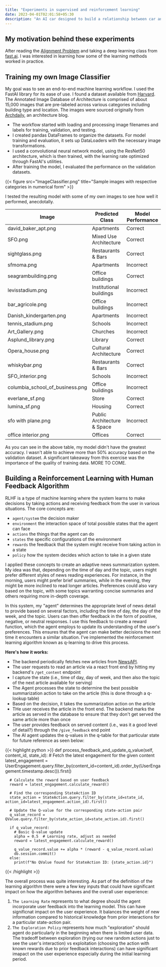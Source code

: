 ```yaml
---
title: "Experiments in supervised and reinforcement learning"
date: 2023-04-01T02:01:58+05:30
description: "An AI car designed to build a relationship between car and driver"
---
```


## My motivation behind these experiments
After reading the [Alignment Problem](https://brianchristian.org/the-alignment-problem/) and taking a deep learning class from [fast.ai](https://course.fast.ai/). I was interested in learning how some of the learning methods worked in practice. 

## Training my own Image Classifier

My goal was to see an end-to-end machine learning workflow. I used the FastAI library for its ease of use. I found a dataset available from [Harvard](https://dataverse.harvard.edu/dataset.xhtml?persistentId=doi:10.7910/DVN/IGNELZ). The Annotated Image Database of Architecture is comprised of about 15,000 images that are pre-labeled across various categories including building type and location. The images were sourced originally from [Archdaily](https://www.archdaily.com/), an architecture blog.

- The workflow started with loading and processing image filenames and labels for training, validation, and testing. 
- I created pandas DataFrames to organize the datasets. For model training and evaluation, it sets up DataLoaders with the necessary image transformations. 
- I used a convolutional neural network model, using the ResNet50 architecture, which is then trained, with the learning rate optimized through FastAI's utilities. 
- After training the model, I evaluated the performance on the validation datasets. 

{{< figure src="ImageClassifier.png" title="Sample images with respective categories in numerical form" >}}

I tested the resulting model with some of my own images to see how well it performed, anecdotally. 

| Image | Predicted Class | Model Performance |
|-------|-----------------|----------|
| david_baker_apt.png | Apartments | Correct |
| SFO.png | Mixed Use Architecture | Correct |
| sightglass.png | Restaurants & Bars | Correct |
| sfmoma.png | Apartments | Incorrect |
| seagrambuilding.png | Office buildings | Correct |
| levisstadium.png | Institutional buildings | Incorrect |
| bar_agricole.png | Office buildings | Incorrect|
| Danish_kindergarten.png | Apartments | Incorrect |
| tennis_stadium.png | Schools | Incorrect|
| Art_Gallery.png | Churches | Incorrect|
| Asplund_library.png | Library | Correct |
| Opera_house.png | Cultural Architecture | Correct |
| whiskybar.png | Restaurants & Bars | Correct |
| SFO_interior.png | Schools | Incorrect |
| columbia_school_of_business.png | Office buildings | Incorrect|
| everlane_sf.png | Store | Correct |
| lumina_sf.png | Housing | Correct |
| sfo with plane.png | Public Architecture & Space | Incorrect|
| office interior.png | Offices | Correct |

As you can see in the above table, my model didn't have the greatest accuracy. I wasn't able to achieve more than 50% accuracy based on the validation dataset. A significant takeaway from this exercise was the importance of the quality of training data. MORE TO COME.

## Building a Reinforcement Learning with Human Feedback Algorithm 

RLHF is a type of machine learning where the system learns to make decisions by taking actions and receiving feedback from the user in various situations. The core concepts are:
- `agent/system` the decision maker
- `environment` the interaction space of total possible states that the agent can face
- `actions` the things that the agent can do
- `states` the specific configurations of the environment 
- `rewards` the feedback that the system might receive from taking action in a state 
- `policy` how the system decides which action to take in a given state

I applied these concepts to create an adaptive news summarization system. My idea was that, depending on the time of day and the topic, users might prefer different styles of news reading experiences. For instance, in the morning, users might prefer brief summaries, while in the evening, they might be more inclined to read longer articles. Preferences could also vary based on the topic, with some topics warranting concise summaries and others requiring more in-depth coverage.

In this system, my "agent" determines the appropriate level of news detail to provide based on several factors, including the time of day, the day of the week, and the topic. Users can then offer feedback in the form of positive, negative, or neutral responses. I use this feedback to create a reward function, which the agent employs to update its understanding of the user's preferences. This ensures that the agent can make better decisions the next time it encounters a similar situation. I've implemented the reinforcement learning algorithm known as q-learning to drive this process.

**Here's how it works:**
- The backend periodically fetches new articles from [NewsAPI](https://newsapi.org/docs/endpoints/top-headlines).
- The user requests to read an article via a react front end by hitting my backend's `/get_content` endpoint
- I capture the state (i.e., time of day, day of week, and then also the topic of the next article available for serving)
- The Agent processes the state to determine the best possible summarization action to take on the article (this is done through a q-lookup table)
- Based on the decision, it takes the summarization action on the article 
- THe user receives the article in the front end. The backend marks the article as served in the database to ensure that they don't get served the same article more than once
- The user provides feedback on served content (i.e., was it a good level of detail?) through the `/give_feedback` end point
- The AI agent updates the q-values in the q-table for that particular state for future reference as seen below:

{{< highlight python >}}
def process_feedback_and_update_q_value(self, content_id, state_id):
      # Fetch the latest engagement for the given content
      latest_engagement = UserEngagement.query.filter_by(content_id=content_id).order_by(UserEngagement.timestamp.desc()).first()
    
      # Calculate the reward based on user feedback
      reward = latest_engagement.calculate_reward()
    
      # Find the corresponding StateAction ID
      state_action = StateAction.query.filter_by(state_id=state_id, action_id=latest_engagement.action_id).first()
    
      # Update the Q-value for the corresponding state-action pair
      q_value_record = QValue.query.filter_by(state_action_id=state_action.id).first()
      
      if q_value_record:
        # Basic Q-value update
        alpha = 0.5  # Learning rate, adjust as needed
        reward = latest_engagement.calculate_reward()
    
        q_value_record.value += alpha * (reward - q_value_record.value)
        db.session.commit()
      else:
        print(f"No QValue found for StateAction ID: {state_action.id}")
{{< /highlight >}}

The overall process was quite interesting. As part of the definition of the learning algorithm there were a few key inputs that could have significant impact on how the algorithm behaves and the overall user experience:

1. `The Learning Rate` represents to what degree should the agent incorporate user feedback into the learning model. This can have significnat impact on the user experience. It balances the weight of new information compared to historical knowledge from prior interactions for a particular state-action pair. 
2. `The Exploration Policy` represents how much "exploration" should agent do particularly in the beginning when there is limited user data. The tradeoff between exploration (trying our new random actions just to see the user's interaction) vs exploitation (choosing the action with known rewards due to prior feedback interactions) can have significant imapact on the user experience especially during the initial learning period.
